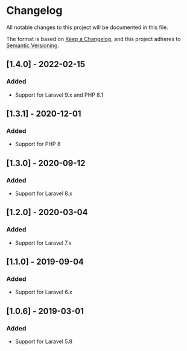 # Changelog
All notable changes to this project will be documented in this file.

The format is based on [Keep a Changelog](https://keepachangelog.com/en/1.0.0/),
and this project adheres to [Semantic Versioning](https://semver.org/spec/v2.0.0.html).

## [1.4.0] - 2022-02-15
### Added
- Support for Laravel 9.x and PHP 8.1

## [1.3.1] - 2020-12-01
### Added
- Support for PHP 8

## [1.3.0] - 2020-09-12
### Added
- Support for Laravel 8.x

## [1.2.0] - 2020-03-04
### Added
- Support for Laravel 7.x

## [1.1.0] - 2019-09-04
### Added
- Support for Laravel 6.x

## [1.0.6] - 2019-03-01
### Added
- Support for Laravel 5.8
